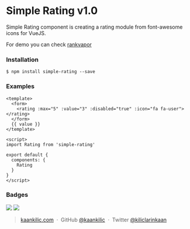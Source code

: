 # Simple Rating v1.0
Simple Rating component is creating a rating module from font-awesome icons for VueJS. 

For demo you can check [rankvapor](http://en.rankvapor.com)

### Installation

```
$ npm install simple-rating --save
```

### Examples
```vue
<template>
  <form>
    <rating :max="5" :value="3" :disabled="true" :icon="fa fa-user"></rating>
  </form>
  {{ value }}
</template>

<script>
import Rating from 'simple-rating'

export default {
  components: {
    Rating
  }
}
</script>

```

### Badges

![](https://img.shields.io/badge/license-MIT-blue.svg)
![](https://img.shields.io/badge/status-stable-green.svg)

> [kaankilic.com](https://kaankilic.com) &nbsp;&middot;&nbsp;
> GitHub [@kaankilic](https://github.com/kaankilic) &nbsp;&middot;&nbsp;
> Twitter [@kiliclarinkaan](https://twitter.com/kiliclarinkaan)
